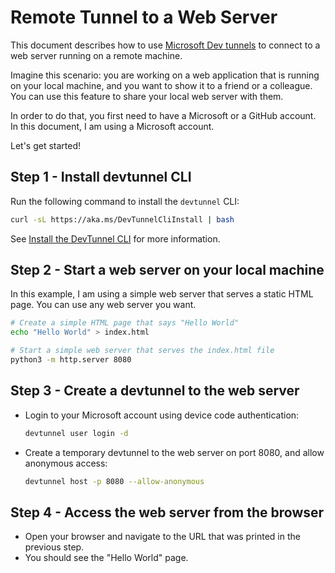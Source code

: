 # Remote Tunnel to a Web Server

This document describes how to use [Microsoft Dev tunnels][dev-tunnels] to connect to a web server
running on a remote machine.

Imagine this scenario: you are working on a web application that is running on your local
machine, and you want to show it to a friend or a colleague. You can use this feature to share your
local web server with them.

In order to do that, you first need to have a Microsoft or a GitHub account. In this document, I am
using a Microsoft account.

Let's get started!

## Step 1 - Install devtunnel CLI

Run the following command to install the `devtunnel` CLI:

```bash
curl -sL https://aka.ms/DevTunnelCliInstall | bash
```

See [Install the DevTunnel CLI][install-devtunnel-cli] for more information.

## Step 2 - Start a web server on your local machine

In this example, I am using a simple web server that serves a static HTML page. You can use any web
server you want.

```bash
# Create a simple HTML page that says "Hello World"
echo "Hello World" > index.html

# Start a simple web server that serves the index.html file
python3 -m http.server 8080
```

## Step 3 - Create a devtunnel to the web server

- Login to your Microsoft account using device code authentication:

  ```bash
  devtunnel user login -d
  ```

- Create a temporary devtunnel to the web server on port 8080, and allow anonymous access:

  ```bash
  devtunnel host -p 8080 --allow-anonymous
  ```

## Step 4 - Access the web server from the browser

- Open your browser and navigate to the URL that was printed in the previous step.
- You should see the "Hello World" page.

[dev-tunnels]: https://aka.ms/devtunnels
[install-devtunnel-cli]: https://learn.microsoft.com/en-us/azure/developer/dev-tunnels/get-started?tabs=linux#install
